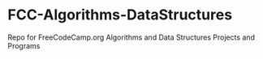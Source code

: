 # FCC-Algorithms-DataStructures
Repo for FreeCodeCamp.org Algorithms and Data Structures Projects and Programs
